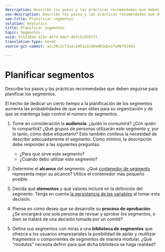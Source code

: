 ```yaml
---
description: Describe los pasos y las prácticas recomendadas que deben seguirse para planificar los segmentos.
seo-description: Describe los pasos y las prácticas recomendadas que deben seguirse para planificar los segmentos.
seo-title: Planificar segmentos
solution: Analytics
title: Planificar segmentos
topic: Segmentos
uuid: bc522834-123c-457d-bde7-db7c5c97077f
translation-type: tm+mt
source-git-commit: a2c38c2cf3a2c1451e2c60e003ebe1fa9bfd145d

---
```



# Planificar segmentos

Describe los pasos y las prácticas recomendadas que deben seguirse para planificar los segmentos.

El hecho de dedicar un cierto tiempo a la planificación de los segmentos aumenta las probabilidades de que sean útiles para su organización y de que se mantenga bajo control el número de segmentos.

1. Tome en consideración la **audiencia**: ¿quién lo consumirá? ¿Con quién lo compartirá? ¿Qué grupos de personas utilizarán este segmento y, por lo tanto, cómo debe etiquetarlo? Esto también conlleva la necesidad de describir adecuadamente el segmento. Como mínimo, la descripción debe responder a las siguientes preguntas:

   * ¿Para qué sirve este segmento?
   * ¿Cuándo debo utilizar este segmento?

1. Determine el **alcance** del segmento. ¿Qué [contenedor de segmento](../../../components/c-segmentation/seg-overview.md#concept_82653C7E29FE49F5A4B5E5E93B0A6399) representa mejor su alcance? Utilice el contenedor más pequeño posible.

1. Decida qué **elementos** y qué valores incluirá en la definición del segmento. Tenga en cuenta [la persistencia de las variables](../../../components/c-segmentation/seg-overview.md#concept_E579D72B1C644AE9A4C4EAF6B47A4DCB) al tomar esta decisión.

1. Piense en cómo desea que se desarrolle su **proceso de aprobación**. ¿Se encargará una sola persona de revisar y aprobar los segmentos, o bien se tratará de una decisión tomada por un comité?
1. Defina sus segmentos con miras a una **biblioteca de segmentos** que ofrezca a los usuarios empresariales la posibilidad de apilar y reutilizar fragmentos o componentes de segmentos de manera modular. [](../../../components/c-segmentation/c-segmentation-workflow/seg-build.md#concept_40C299B60B354E10B344702EA3138B34) ¿Qué "módulos" necesita definir para que dicha biblioteca se haga realidad?


